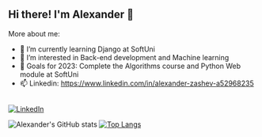 ## Hi there! I'm Alexander 👋

More about me:
- 🌱 I’m currently learning Django at SoftUni
- 🤖 I’m interested in Back-end development and Machine learning
- 🚀 Goals for 2023: Complete the Algorithms course and Python Web module at SoftUni
- 📫 Linkedin: https://www.linkedin.com/in/alexander-zashev-a52968235
##
[![LinkedIn](https://img.shields.io/badge/-LinkedIn-0e76a8?style=flat-square&logo=Linkedin&logoColor=white)](https://www.linkedin.com/in/alexander-zashev-a52968235/) 
<!-- ![visitors](https://visitor-badge.glitch.me/badge?page_id=azashev) -->

![Alexander's GitHub stats](https://github-readme-stats.vercel.app/api?username=azashev&show_icons=true&theme=tokyonight) [![Top Langs](https://github-readme-stats.vercel.app/api/top-langs/?username=azashev&layout=compact)](https://github.com/azashev/github-readme-stats)
